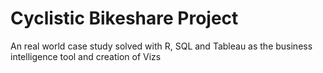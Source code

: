 # Cyclistic Bikeshare Project
 An real world case study solved with R, SQL and Tableau as the business intelligence tool and creation of Vizs
